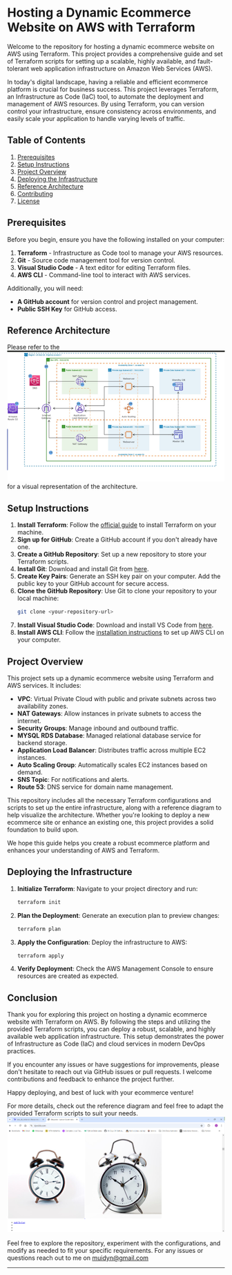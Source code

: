 # Hosting a Dynamic Ecommerce Website on AWS with Terraform

Welcome to the repository for hosting a dynamic ecommerce website on AWS using Terraform. This project provides a comprehensive guide and set of Terraform scripts for setting up a scalable, highly available, and fault-tolerant web application infrastructure on Amazon Web Services (AWS).

In today's digital landscape, having a reliable and efficient ecommerce platform is crucial for business success. This project leverages Terraform, an Infrastructure as Code (IaC) tool, to automate the deployment and management of AWS resources. By using Terraform, you can version control your infrastructure, ensure consistency across environments, and easily scale your application to handle varying levels of traffic. 

## Table of Contents
1. [Prerequisites](#prerequisites)
2. [Setup Instructions](#setup-instructions)
3. [Project Overview](#project-overview)
4. [Deploying the Infrastructure](#deploying-the-infrastructure)
5. [Reference Architecture](#reference-architecture)
6. [Contributing](#contributing)
7. [License](#license)

## Prerequisites

Before you begin, ensure you have the following installed on your computer:

1. **Terraform** - Infrastructure as Code tool to manage your AWS resources.
2. **Git** - Source code management tool for version control.
3. **Visual Studio Code** - A text editor for editing Terraform files.
4. **AWS CLI** - Command-line tool to interact with AWS services.

Additionally, you will need:

- **A GitHub account** for version control and project management.
- **Public SSH Key** for GitHub access.

## Reference Architecture

Please refer to the ![Alt text](https://github.com/Jundyn/Host-a-Dynamic-Ecommerce-Website-on-AWS-with-Terraform/blob/main/Ecommerce-Terraform.png) for a visual representation of the architecture.

## Setup Instructions

1. **Install Terraform**: Follow the [official guide](https://learn.hashicorp.com/tutorials/terraform/install-cli) to install Terraform on your machine.
2. **Sign up for GitHub**: Create a GitHub account if you don't already have one.
3. **Create a GitHub Repository**: Set up a new repository to store your Terraform scripts.
4. **Install Git**: Download and install Git from [here](https://git-scm.com/downloads).
5. **Create Key Pairs**: Generate an SSH key pair on your computer. Add the public key to your GitHub account for secure access.
6. **Clone the GitHub Repository**: Use Git to clone your repository to your local machine:
   ```bash
   git clone <your-repository-url>
   ```
7. **Install Visual Studio Code**: Download and install VS Code from [here](https://code.visualstudio.com/).
8. **Install AWS CLI**: Follow the [installation instructions](https://docs.aws.amazon.com/cli/latest/userguide/getting-started-install.html) to set up AWS CLI on your computer.

## Project Overview

This project sets up a dynamic ecommerce website using Terraform and AWS services. It includes:

- **VPC**: Virtual Private Cloud with public and private subnets across two availability zones.
- **NAT Gateways**: Allow instances in private subnets to access the internet.
- **Security Groups**: Manage inbound and outbound traffic.
- **MYSQL RDS Database**: Managed relational database service for backend storage.
- **Application Load Balancer**: Distributes traffic across multiple EC2 instances.
- **Auto Scaling Group**: Automatically scales EC2 instances based on demand.
- **SNS Topic**: For notifications and alerts.
- **Route 53**: DNS service for domain name management.

This repository includes all the necessary Terraform configurations and scripts to set up the entire infrastructure, along with a reference diagram to help visualize the architecture. Whether you're looking to deploy a new ecommerce site or enhance an existing one, this project provides a solid foundation to build upon.

We hope this guide helps you create a robust ecommerce platform and enhances your understanding of AWS and Terraform.

## Deploying the Infrastructure

1. **Initialize Terraform**: Navigate to your project directory and run:
   ```bash
   terraform init
   ```

2. **Plan the Deployment**: Generate an execution plan to preview changes:
   ```bash
   terraform plan
   ```

3. **Apply the Configuration**: Deploy the infrastructure to AWS:
   ```bash
   terraform apply
   ```

4. **Verify Deployment**: Check the AWS Management Console to ensure resources are created as expected.

## Conclusion 
Thank you for exploring this project on hosting a dynamic ecommerce website with Terraform on AWS. By following the steps and utilizing the provided Terraform scripts, you can deploy a robust, scalable, and highly available web application infrastructure. This setup demonstrates the power of Infrastructure as Code (IaC) and cloud services in modern DevOps practices.

If you encounter any issues or have suggestions for improvements, please don't hesitate to reach out via GitHub issues or pull requests. I welcome contributions and feedback to enhance the project further.

Happy deploying, and best of luck with your ecommerce venture!

For more details, check out the reference diagram and feel free to adapt the provided Terraform scripts to suit your needs.
![Alt text](https://github.com/Jundyn/Host-a-Dynamic-Ecommerce-Website-on-AWS-with-Terraform/blob/main/weboutput.png)

Feel free to explore the repository, experiment with the configurations, and modify as needed to fit your specific requirements. For any issues or questions reach out to me on muidyn@gmail.com

---


